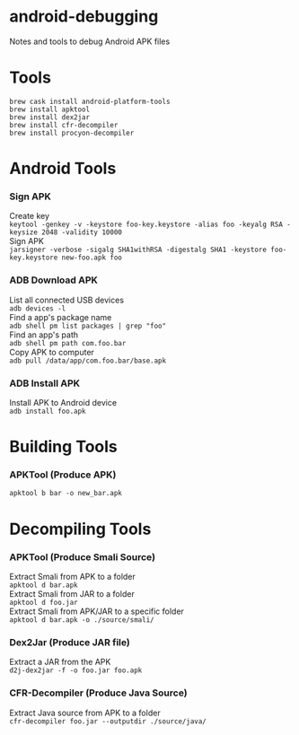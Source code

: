# android-debugging
Notes and tools to debug Android APK files

# Tools  
`brew cask install android-platform-tools`  
`brew install apktool`  
`brew install dex2jar`  
`brew install cfr-decompiler`  
`brew install procyon-decompiler`  

# Android Tools  
### Sign APK  
Create key  
`keytool -genkey -v -keystore foo-key.keystore -alias foo -keyalg RSA -keysize 2048 -validity 10000`  
Sign APK  
`jarsigner -verbose -sigalg SHA1withRSA -digestalg SHA1 -keystore foo-key.keystore new-foo.apk foo`  

### ADB Download APK  
List all connected USB devices  
`adb devices -l`  
Find a app's package name  
`adb shell pm list packages | grep "foo"`  
Find an app's path  
`adb shell pm path com.foo.bar`  
Copy APK to computer  
`adb pull /data/app/com.foo.bar/base.apk`  
### ADB Install APK  
Install APK to Android device  
`adb install foo.apk`  

# Building Tools
### APKTool (Produce APK)  
`apktool b bar -o new_bar.apk`  

# Decompiling Tools
### APKTool (Produce Smali Source)  
Extract Smali from APK to a folder  
`apktool d bar.apk`  
Extract Smali from JAR to a folder  
`apktool d foo.jar`  
Extract Smali from APK/JAR to a specific folder  
`apktool d bar.apk -o ./source/smali/`  

### Dex2Jar (Produce JAR file)  
Extract a JAR from the APK  
`d2j-dex2jar -f -o foo.jar foo.apk`  

### CFR-Decompiler (Produce Java Source)  
Extract Java source from APK to a folder  
`cfr-decompiler foo.jar --outputdir ./source/java/`  
